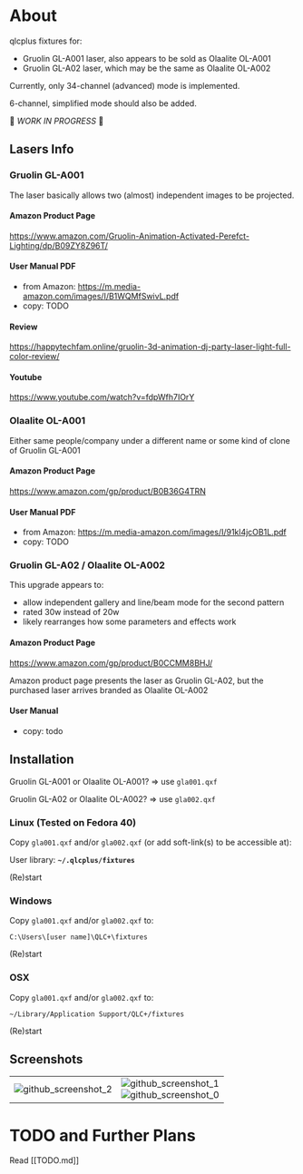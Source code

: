 # About

qlcplus fixtures for:

- Gruolin GL-A001 laser, also appears to be sold as Olaalite OL-A001
- Gruolin GL-A02 laser, which may be the same as Olaalite OL-A002 

Currently, only 34-channel (advanced) mode is implemented.

6-channel, simplified mode should also be added.

🚧 *WORK IN PROGRESS* 🚧

## Lasers Info

### Gruolin GL-A001

The laser basically allows two (almost) independent images to be projected.

#### Amazon Product Page

https://www.amazon.com/Gruolin-Animation-Activated-Perefct-Lighting/dp/B09ZY8Z96T/

#### User Manual PDF

- from Amazon: https://m.media-amazon.com/images/I/B1WQMfSwivL.pdf
- copy: TODO

#### Review

https://happytechfam.online/gruolin-3d-animation-dj-party-laser-light-full-color-review/

#### Youtube

https://www.youtube.com/watch?v=fdpWfh7IOrY

### Olaalite OL-A001

Either same people/company under a different name or some kind of clone of Gruolin GL-A001

#### Amazon Product Page

https://www.amazon.com/gp/product/B0B36G4TRN

#### User Manual PDF

- from Amazon: https://m.media-amazon.com/images/I/91kl4jcOB1L.pdf
- copy: TODO

### Gruolin GL-A02 / Olaalite OL-A002

This upgrade appears to:
- allow independent gallery and line/beam mode for the second pattern
- rated 30w instead of 20w
- likely rearranges how some parameters and effects work

#### Amazon Product Page

https://www.amazon.com/gp/product/B0CCMM8BHJ/

Amazon product page presents the laser as Gruolin GL-A02, but the purchased laser arrives branded as Olaalite OL-A002

#### User Manual

- copy: todo

## Installation

Gruolin GL-A001 or Olaalite OL-A001? => use `gla001.qxf`

Gruolin GL-A02 or Olaalite OL-A002? => use `gla002.qxf`

### Linux (Tested on Fedora 40)

Copy `gla001.qxf` and/or `gla002.qxf` (or add soft-link(s) to be accessible at):

User library: **`~/.qlcplus/fixtures`**

(Re)start

### Windows

Copy `gla001.qxf` and/or `gla002.qxf` to:

`C:\Users\[user name]\QLC+\fixtures`

(Re)start

### OSX

Copy `gla001.qxf` and/or `gla002.qxf` to:

`~/Library/Application Support/QLC+/fixtures`

(Re)start

## Screenshots

|   |   |
| - | - |
| ![github_screenshot_2](https://github.com/HoneyHazard/qlcplus_gruolin_gl-a001/assets/8847050/4f0aaa16-32f7-403e-adbe-213d205f4b83) | ![github_screenshot_1](https://github.com/HoneyHazard/qlcplus_gruolin_gl-a001/assets/8847050/f064c725-77aa-4f4e-862f-7c0550022cae) <br /> ![github_screenshot_0](https://github.com/HoneyHazard/qlcplus_gruolin_gl-a001/assets/8847050/ead0f690-793c-49d7-90c1-49dae3029874) |


# TODO and Further Plans

Read [[TODO.md]]
